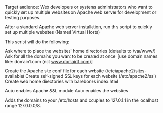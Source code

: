 Target audience: 
Web developers or systems administrators who want to quickly set up multiple websites on Apache web server for development or testing purposes.

After a standard Apache web server installation, run this script to quickly set up multiple websites (Named Virtual Hosts)

This script will do the following:

Ask where to place the websites' home directories (defaults to /var/www/)
Ask for all the domains you want to be created at once.
   [use domain names like: domain1.com  (not www.domain1.com)]

Create the Apache site conf file for each website (/etc/apache2/sites-available)
Create self-signed SSL keys for each website (/etc/apache2/ssl)
Create web home directories with barebones index.html

Auto enables Apache SSL module
Auto enables the websites

Adds the domains to your /etc/hosts and couples to 127.0.1.1 in the localhost range 127.0.0.0/8.

